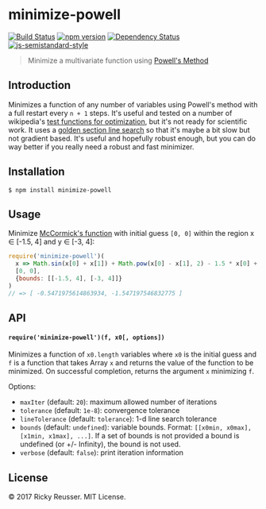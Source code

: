 # minimize-powell

[![Build Status][travis-image]][travis-url] [![npm version][npm-image]][npm-url]  [![Dependency Status][david-image]][david-url] [![js-semistandard-style](https://img.shields.io/badge/code%20style-semistandard-brightgreen.svg?style=flat-square)](https://github.com/Flet/semistandard)

> Minimize a multivariate function using [Powell's Method](https://en.wikipedia.org/wiki/Powell%27s_method)

## Introduction

Minimizes a function of any number of variables using Powell's method with a full restart every `n + 1` steps. It's useful and tested on a number of wikipedia's [test functions for optimization](https://en.wikipedia.org/wiki/Test_functions_for_optimization), but it's not ready for scientific work. It uses a [golden section line search](https://github.com/scijs/minimize-golden-section-1d) so that it's maybe a bit slow but not gradient based. It's useful and hopefully robust enough, but you can do way better if you really need a robust and fast minimizer.

## Installation

```
$ npm install minimize-powell
```

## Usage

Minimize [McCormick's function](https://en.wikipedia.org/wiki/Test_functions_for_optimization) with initial guess `[0, 0]` within the region x ∈ [-1.5, 4] and y ∈ [-3, 4]:

```javascript
require('minimize-powell')(
  x => Math.sin(x[0] + x[1]) + Math.pow(x[0] - x[1], 2) - 1.5 * x[0] + 2.5 * x[1] + 1,
  [0, 0],
  {bounds: [[-1.5, 4], [-3, 4]]}
)
// => [ -0.5471975614863934, -1.547197546832775 ]
```

## API

#### `require('minimize-powell')(f, x0[, options])`

Minimizes a function of `x0.length` variables where `x0` is the initial guess and `f` is a function that takes Array `x` and returns the value of the function to be minimized. On successful completion, returns the argument `x` minimizing `f`.

Options:

- `maxIter` (default: `20`): maximum allowed number of iterations
- `tolerance` (default: `1e-8`): convergence tolerance
- `lineTolerance` (default: `tolerance`): 1-d line search tolerance
- `bounds` (default: `undefined`): variable bounds. Format: `[[x0min, x0max], [x1min, x1max], ...]`. If a set of bounds is not provided a bound is undefined (or +/- Infinity), the bound is not used.
- `verbose` (default: `false`): print iteration information

## License
&copy; 2017 Ricky Reusser. MIT License.

[travis-image]: https://travis-ci.org/rreusser/minimize-powell.svg?branch=master
[travis-url]: https://travis-ci.org/rreusser/minimize-powell
[npm-image]: https://badge.fury.io/js/minimize-powell.svg
[npm-url]: http://badge.fury.io/js/minimize-powell
[david-image]: https://david-dm.org/rreusser/minimize-powell.svg
[david-url]: https://david-dm.org/rreusser/minimize-powell
